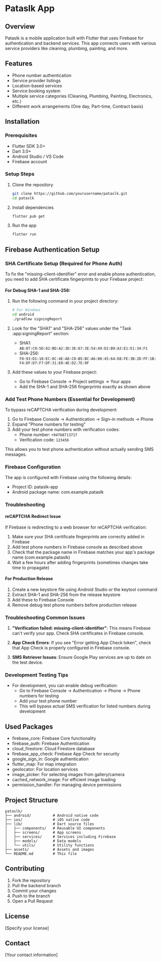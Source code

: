 # Pataslk App

## Overview
Pataslk is a mobile application built with Flutter that uses Firebase for authentication and backend services. This app connects users with various service providers like cleaning, plumbing, painting, and more.

## Features
- Phone number authentication
- Service provider listings
- Location-based services
- Service booking system
- Multiple service categories (Cleaning, Plumbing, Painting, Electronics, etc.)
- Different work arrangements (One day, Part-time, Contract basis)

## Installation

### Prerequisites
- Flutter SDK 3.0+
- Dart 3.0+
- Android Studio / VS Code
- Firebase account

### Setup Steps
1. Clone the repository
   ```bash
   git clone https://github.com/yourusername/pataslk.git
   cd pataslk
   ```

2. Install dependencies
   ```bash
   flutter pub get
   ```

3. Run the app
   ```bash
   flutter run
   ```

## Firebase Authentication Setup

### SHA Certificate Setup (Required for Phone Auth)

To fix the "missing-client-identifier" error and enable phone authentication, you need to add SHA certificate fingerprints to your Firebase project:

#### For Debug SHA-1 and SHA-256:

1. Run the following command in your project directory:

   ```bash
   # For Windows
   cd android
   ./gradlew signingReport

2. Look for the "SHA1" and "SHA-256" values under the "Task :app:signingReport" section:

   - SHA1: `AB:07:C0:5D:82:BD:A2:3D:3E:67:3E:54:49:D2:B9:A3:E1:E1:34:F1`
   - SHA-256: `F8:93:D1:10:EC:0C:4E:A8:C0:B5:BC:A6:08:45:64:D8:FE:3B:2D:FF:1B:F4:DF:D7:F7:DF:31:E0:4E:D2:7E:9F`

3. Add these values to your Firebase project:
   - Go to Firebase Console → Project settings → Your apps
   - Add the SHA-1 and SHA-256 fingerprints exactly as shown above

### Add Test Phone Numbers (Essential for Development)

To bypass reCAPTCHA verification during development:

1. Go to Firebase Console → Authentication → Sign-in methods → Phone
2. Expand "Phone numbers for testing"
3. Add your test phone numbers with verification codes:
   - Phone number: `+94768713717`
   - Verification code: `123456`

This allows you to test phone authentication without actually sending SMS messages.

### Firebase Configuration

The app is configured with Firebase using the following details:
- Project ID: pataslk-app
- Android package name: com.example.pataslk

### Troubleshooting

#### reCAPTCHA Redirect Issue
If Firebase is redirecting to a web browser for reCAPTCHA verification:

1. Make sure your SHA certificate fingerprints are correctly added in Firebase
2. Add test phone numbers in Firebase console as described above
3. Check that the package name in Firebase matches your app's package name (com.example.pataslk)
4. Wait a few hours after adding fingerprints (sometimes changes take time to propagate)

#### For Production Release

1. Create a new keystore file using Android Studio or the keytool command
2. Extract SHA-1 and SHA-256 from the release keystore
3. Add these to Firebase Console
4. Remove debug test phone numbers before production release

### Troubleshooting Common Issues

1. **"Verification failed: missing-client-identifier"**: This means Firebase can't verify your app. Check SHA certificates in Firebase console.

2. **App Check Errors**: If you see "Error getting App Check token", check that App Check is properly configured in Firebase console.

3. **SMS Retriever Issues**: Ensure Google Play services are up to date on the test device.

### Development Testing Tips

- For development, you can enable debug verification:
  - Go to Firebase Console → Authentication → Phone → Phone numbers for testing
  - Add your test phone number
  - This will bypass actual SMS verification for listed numbers during development

## Used Packages
- firebase_core: Firebase Core functionality
- firebase_auth: Firebase Authentication
- cloud_firestore: Cloud Firestore database
- firebase_app_check: Firebase App Check for security
- google_sign_in: Google authentication
- flutter_map: For map integration
- geolocator: For location services
- image_picker: For selecting images from gallery/camera
- cached_network_image: For efficient image loading
- permission_handler: For managing device permissions

## Project Structure
```
pataslk/
├── android/          # Android native code
├── ios/              # iOS native code
├── lib/              # Dart source files
│   ├── components/   # Reusable UI components
│   ├── screens/      # App screens
│   ├── services/     # Services including Firebase
│   ├── models/       # Data models
│   └── utils/        # Utility functions
├── assets/           # Assets and images
└── README.md         # This file
```

## Contributing
1. Fork the repository
2. Pull the backend branch
3. Commit your changes 
4. Push to the branch 
5. Open a Pull Request

## License
[Specify your license]

## Contact
[Your contact information]
